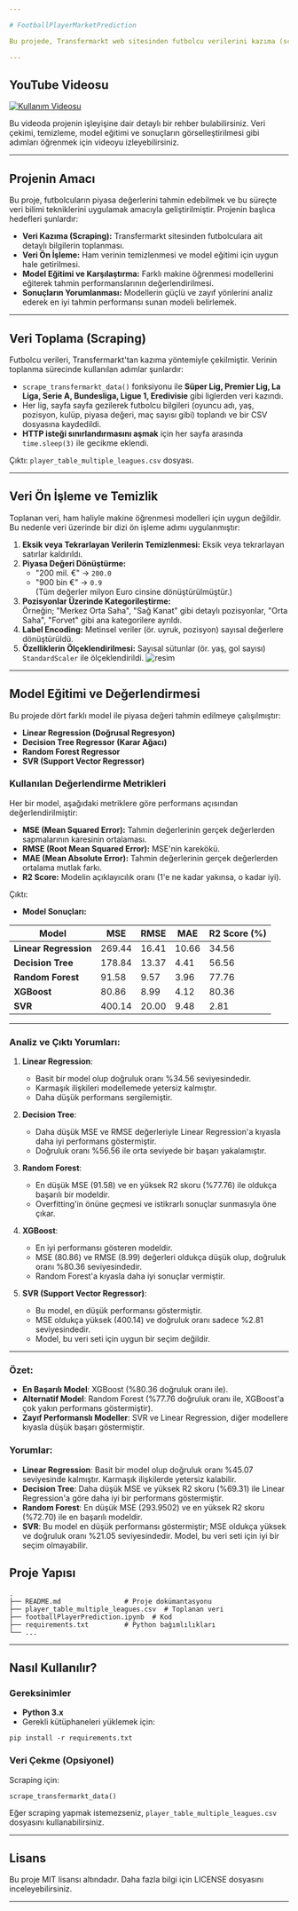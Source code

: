 ```yaml
---

# FootballPlayerMarketPrediction

Bu projede, Transfermarkt web sitesinden futbolcu verilerini kazıma (scraping) yöntemi ile çekerek çeşitli makine öğrenmesi modellerini (SVR, Decision Tree, Linear Regression, Random Forest) eğittik ve tahmin performanslarını karşılaştırdık.

---
```


## YouTube Videosu

[![Kullanım Videosu](https://youtu.be/QhJdXJRRKgo)](https://youtu.be/QhJdXJRRKgo)

Bu videoda projenin işleyişine dair detaylı bir rehber bulabilirsiniz. Veri çekimi, temizleme, model eğitimi ve sonuçların görselleştirilmesi gibi adımları öğrenmek için videoyu izleyebilirsiniz.

---

## Projenin Amacı

Bu proje, futbolcuların piyasa değerlerini tahmin edebilmek ve bu süreçte veri bilimi tekniklerini uygulamak amacıyla geliştirilmiştir. Projenin başlıca hedefleri şunlardır:

- **Veri Kazıma (Scraping):** Transfermarkt sitesinden futbolculara ait detaylı bilgilerin toplanması.  
- **Veri Ön İşleme:** Ham verinin temizlenmesi ve model eğitimi için uygun hale getirilmesi.  
- **Model Eğitimi ve Karşılaştırma:** Farklı makine öğrenmesi modellerini eğiterek tahmin performanslarının değerlendirilmesi.  
- **Sonuçların Yorumlanması:** Modellerin güçlü ve zayıf yönlerini analiz ederek en iyi tahmin performansı sunan modeli belirlemek.  

---

## Veri Toplama (Scraping)

Futbolcu verileri, Transfermarkt'tan kazıma yöntemiyle çekilmiştir. Verinin toplanma sürecinde kullanılan adımlar şunlardır:

- `scrape_transfermarkt_data()` fonksiyonu ile **Süper Lig, Premier Lig, La Liga, Serie A, Bundesliga, Ligue 1, Eredivisie** gibi liglerden veri kazındı.  
- Her lig, sayfa sayfa gezilerek futbolcu bilgileri (oyuncu adı, yaş, pozisyon, kulüp, piyasa değeri, maç sayısı gibi) toplandı ve bir CSV dosyasına kaydedildi.  
- **HTTP isteği sınırlandırmasını aşmak** için her sayfa arasında `time.sleep(3)` ile gecikme eklendi.  

Çıktı: `player_table_multiple_leagues.csv` dosyası.

---

## Veri Ön İşleme ve Temizlik

Toplanan veri, ham haliyle makine öğrenmesi modelleri için uygun değildir. Bu nedenle veri üzerinde bir dizi ön işleme adımı uygulanmıştır:

1. **Eksik veya Tekrarlayan Verilerin Temizlenmesi:** Eksik veya tekrarlayan satırlar kaldırıldı.  
2. **Piyasa Değeri Dönüştürme:**  
   - "200 mil. €" → `200.0`  
   - "900 bin €" → `0.9`  
   (Tüm değerler milyon Euro cinsine dönüştürülmüştür.)
3. **Pozisyonlar Üzerinde Kategorileştirme:**  
   Örneğin; "Merkez Orta Saha", "Sağ Kanat" gibi detaylı pozisyonlar, "Orta Saha", "Forvet" gibi ana kategorilere ayrıldı.  
4. **Label Encoding:** Metinsel veriler (ör. uyruk, pozisyon) sayısal değerlere dönüştürüldü.  
5. **Özelliklerin Ölçeklendirilmesi:** Sayısal sütunlar (ör. yaş, gol sayısı) `StandardScaler` ile ölçeklendirildi.
![resim](https://github.com/user-attachments/assets/6b210e36-ad73-4582-8523-b9954d73457a)

---

## Model Eğitimi ve Değerlendirmesi

Bu projede dört farklı model ile piyasa değeri tahmin edilmeye çalışılmıştır:  

- **Linear Regression (Doğrusal Regresyon)**  
- **Decision Tree Regressor (Karar Ağacı)**  
- **Random Forest Regressor**  
- **SVR (Support Vector Regressor)**  

### Kullanılan Değerlendirme Metrikleri  

Her bir model, aşağıdaki metriklere göre performans açısından değerlendirilmiştir:  

- **MSE (Mean Squared Error):** Tahmin değerlerinin gerçek değerlerden sapmalarının karesinin ortalaması.  
- **RMSE (Root Mean Squared Error):** MSE'nin karekökü.  
- **MAE (Mean Absolute Error):** Tahmin değerlerinin gerçek değerlerden ortalama mutlak farkı.  
- **R2 Score:** Modelin açıklayıcılık oranı (1'e ne kadar yakınsa, o kadar iyi).  

Çıktı:  
- **Model Sonuçları:**

| **Model**             | **MSE**  | **RMSE** | **MAE** | **R2 Score (%)** |
|-----------------------|----------|----------|---------|------------------|
| **Linear Regression** | 269.44   | 16.41    | 10.66   | 34.56           |
| **Decision Tree**     | 178.84   | 13.37    | 4.41    | 56.56           |
| **Random Forest**     | 91.58    | 9.57     | 3.96    | 77.76           |
| **XGBoost**           | 80.86    | 8.99     | 4.12    | 80.36           |
| **SVR**               | 400.14   | 20.00    | 9.48    | 2.81            |

---

### Analiz ve Çıktı Yorumları:

1. **Linear Regression**: 
   - Basit bir model olup doğruluk oranı %34.56 seviyesindedir.
   - Karmaşık ilişkileri modellemede yetersiz kalmıştır.
   - Daha düşük performans sergilemiştir.

2. **Decision Tree**: 
   - Daha düşük MSE ve RMSE değerleriyle Linear Regression'a kıyasla daha iyi performans göstermiştir.
   - Doğruluk oranı %56.56 ile orta seviyede bir başarı yakalamıştır.

3. **Random Forest**: 
   - En düşük MSE (91.58) ve en yüksek R2 skoru (%77.76) ile oldukça başarılı bir modeldir.
   - Overfitting'in önüne geçmesi ve istikrarlı sonuçlar sunmasıyla öne çıkar.

4. **XGBoost**: 
   - En iyi performansı gösteren modeldir.
   - MSE (80.86) ve RMSE (8.99) değerleri oldukça düşük olup, doğruluk oranı %80.36 seviyesindedir.
   - Random Forest'a kıyasla daha iyi sonuçlar vermiştir.

5. **SVR (Support Vector Regressor)**:
   - Bu model, en düşük performansı göstermiştir.
   - MSE oldukça yüksek (400.14) ve doğruluk oranı sadece %2.81 seviyesindedir.
   - Model, bu veri seti için uygun bir seçim değildir.

---

### Özet:
- **En Başarılı Model**: XGBoost (%80.36 doğruluk oranı ile).
- **Alternatif Model**: Random Forest (%77.76 doğruluk oranı ile, XGBoost'a çok yakın performans göstermiştir).
- **Zayıf Performanslı Modeller**: SVR ve Linear Regression, diğer modellere kıyasla düşük başarı göstermiştir.
### Yorumlar:
- **Linear Regression**: Basit bir model olup doğruluk oranı %45.07 seviyesinde kalmıştır. Karmaşık ilişkilerde yetersiz kalabilir.  
- **Decision Tree**: Daha düşük MSE ve yüksek R2 skoru (%69.31) ile Linear Regression'a göre daha iyi bir performans göstermiştir.  
- **Random Forest**: En düşük MSE (293.9502) ve en yüksek R2 skoru (%72.70) ile en başarılı modeldir.  
- **SVR**: Bu model en düşük performansı göstermiştir; MSE oldukça yüksek ve doğruluk oranı %21.05 seviyesindedir. Model, bu veri seti için iyi bir seçim olmayabilir.


## Proje Yapısı

```
.
├── README.md                # Proje dokümantasyonu
├── player_table_multiple_leagues.csv  # Toplanan veri
├── footballPlayerPrediction.ipynb  # Kod 
├── requirements.txt         # Python bağımlılıkları
└── ...
```

---

## Nasıl Kullanılır?

### Gereksinimler  

- **Python 3.x**  
- Gerekli kütüphaneleri yüklemek için:  
```
pip install -r requirements.txt
```

### Veri Çekme (Opsiyonel)  

Scraping için:  
```
scrape_transfermarkt_data()
```

Eğer scraping yapmak istemezseniz, `player_table_multiple_leagues.csv` dosyasını kullanabilirsiniz.

---

## Lisans  

Bu proje MIT lisansı altındadır. Daha fazla bilgi için LICENSE dosyasını inceleyebilirsiniz.  

--- 
